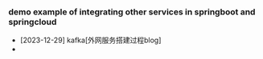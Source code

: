 ### demo example of integrating other services in springboot and springcloud

- [2023-12-29] kafka[外网服务搭建过程blog]
- 
